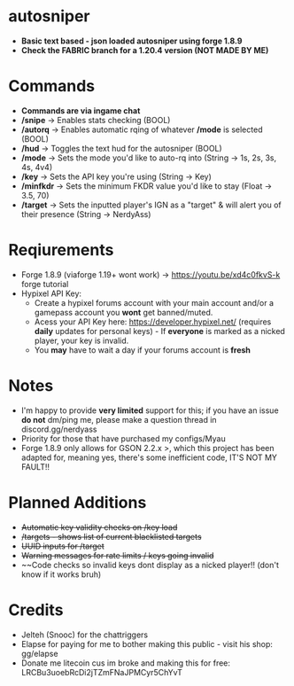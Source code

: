 # autosniper
- **Basic text based - json loaded autosniper using forge 1.8.9**
- **Check the FABRIC branch for a 1.20.4 version (NOT MADE BY ME)**

# Commands
- **Commands are via ingame chat**
- **/snipe** -> Enables stats checking (BOOL)
- **/autorq** -> Enables automatic rqing of whatever **/mode** is selected (BOOL)
- **/hud** -> Toggles the text hud for the autosniper (BOOL)
- **/mode** -> Sets the mode you'd like to auto-rq into (String -> 1s, 2s, 3s, 4s, 4v4)
- **/key** -> Sets the API key you're using (String -> Key)
- **/minfkdr** -> Sets the minimum FKDR value you'd like to stay (Float -> 3.5, 70)
- **/target** -> Sets the inputted player's IGN as a "target" & will alert you of their presence (String -> NerdyAss)

# Reqiurements
- Forge 1.8.9 (viaforge 1.19+ wont work) -> https://youtu.be/xd4c0fkvS-k forge tutorial
- Hypixel API Key:
  - Create a hypixel forums account with your main account and/or a gamepass account you **wont** get banned/muted.
  - Acess your API Key here: https://developer.hypixel.net/ (requires **daily** updates for personal keys) - If **everyone** is marked as a nicked player, your key is invalid.
  - You **may** have to wait a day if your forums account is **fresh**

# Notes
- I'm happy to provide **very limited** support for this; if you have an issue **do not** dm/ping me, please make a question thread in discord.gg/nerdyass
- Priority for those that have purchased my configs/Myau
- Forge 1.8.9 only allows for GSON 2.2.x >, which this project has been adapted for, meaning yes, there's some inefficient code, IT'S NOT MY FAULT!!

# Planned Additions
- ~~Automatic key validity checks on /key load~~
- ~~/targets <list> - shows list of current blacklisted targets~~
- ~~UUID inputs for /target~~
- ~~Warning messages for rate limits / keys going invalid~~
- ~~Code checks so invalid keys dont display as a nicked player!! (don't know if it works bruh)

# Credits
- Jelteh (Snooc) for the chattriggers
- Elapse for paying for me to bother making this public - visit his shop: gg/elapse
- Donate me litecoin cus im broke and making this for free: LRCBu3uoebRcDi2jTZmFNaJPMCyr5ChYvT
